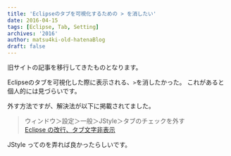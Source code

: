 ```yaml
---
title: 'Eclipseのタブを可視化するための > を消したい'
date: 2016-04-15
tags: [Eclipse, Tab, Setting]
archives: '2016'
author: matsu4ki-old-hatenaBlog
draft: false
---
```


<div class="notification">
旧サイトの記事を移行してきたものとなります。
</div>

Eclipseのタブを可視化した際に表示される、`>`を消したかった。
これがあると個人的には見づらいです。

外す方法ですが、解決法が以下に掲載されてました。

>ウィンドウ＞設定＞一般＞JStyle＞タブのチェックを外す<br>
>[Eclipse の改行、タブ文字非表示](http://www.javaroad.jp/bbs/answer.jsp?q_id=20090407103214836)

JStyle ってのを弄れば良かったらしいです。
